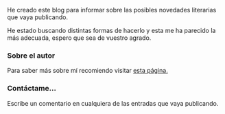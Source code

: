 

He creado este blog para informar sobre las posibles novedades literarias que vaya publicando. 

He estado buscando distintas formas de hacerlo y esta me ha parecido la más adecuada, espero que sea de vuestro agrado.


### Sobre el autor

Para saber más sobre mí recomiendo visitar [esta página.](https://www.amazon.es/~/e/B09BB4R593)

### Contáctame...

Escribe un comentario en cualquiera de las entradas que vaya publicando.
